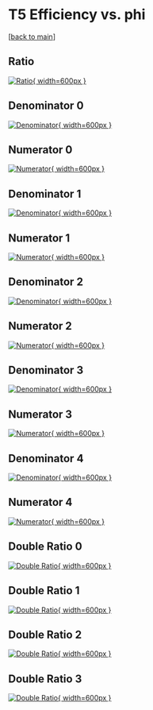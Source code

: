 # T5 Efficiency vs. phi

[[back to main](./)]



## Ratio

[![Ratio](../mtv/var/T5_base_211_0_eff_phi.png){ width=600px }](../mtv/var/T5_base_211_0_eff_phi.pdf)

## Denominator 0

[![Denominator](../mtv/den/T5_base_211_0_eff_phi_den0.png){ width=600px }](../mtv/den/T5_base_211_0_eff_phi_den0.pdf)

## Numerator 0

[![Numerator](../mtv/num/T5_base_211_0_eff_phi_num0.png){ width=600px }](../mtv/num/T5_base_211_0_eff_phi_num0.pdf)

## Denominator 1

[![Denominator](../mtv/den/T5_base_211_0_eff_phi_den1.png){ width=600px }](../mtv/den/T5_base_211_0_eff_phi_den1.pdf)

## Numerator 1

[![Numerator](../mtv/num/T5_base_211_0_eff_phi_num1.png){ width=600px }](../mtv/num/T5_base_211_0_eff_phi_num1.pdf)

## Denominator 2

[![Denominator](../mtv/den/T5_base_211_0_eff_phi_den2.png){ width=600px }](../mtv/den/T5_base_211_0_eff_phi_den2.pdf)

## Numerator 2

[![Numerator](../mtv/num/T5_base_211_0_eff_phi_num2.png){ width=600px }](../mtv/num/T5_base_211_0_eff_phi_num2.pdf)

## Denominator 3

[![Denominator](../mtv/den/T5_base_211_0_eff_phi_den3.png){ width=600px }](../mtv/den/T5_base_211_0_eff_phi_den3.pdf)

## Numerator 3

[![Numerator](../mtv/num/T5_base_211_0_eff_phi_num3.png){ width=600px }](../mtv/num/T5_base_211_0_eff_phi_num3.pdf)

## Denominator 4

[![Denominator](../mtv/den/T5_base_211_0_eff_phi_den4.png){ width=600px }](../mtv/den/T5_base_211_0_eff_phi_den4.pdf)

## Numerator 4

[![Numerator](../mtv/num/T5_base_211_0_eff_phi_num4.png){ width=600px }](../mtv/num/T5_base_211_0_eff_phi_num4.pdf)

## Double Ratio 0

[![Double Ratio](../mtv/ratio/T5_base_211_0_eff_phi_ratio0.png){ width=600px }](../mtv/ratio/T5_base_211_0_eff_phi_ratio0.pdf)

## Double Ratio 1

[![Double Ratio](../mtv/ratio/T5_base_211_0_eff_phi_ratio1.png){ width=600px }](../mtv/ratio/T5_base_211_0_eff_phi_ratio1.pdf)

## Double Ratio 2

[![Double Ratio](../mtv/ratio/T5_base_211_0_eff_phi_ratio2.png){ width=600px }](../mtv/ratio/T5_base_211_0_eff_phi_ratio2.pdf)

## Double Ratio 3

[![Double Ratio](../mtv/ratio/T5_base_211_0_eff_phi_ratio3.png){ width=600px }](../mtv/ratio/T5_base_211_0_eff_phi_ratio3.pdf)

